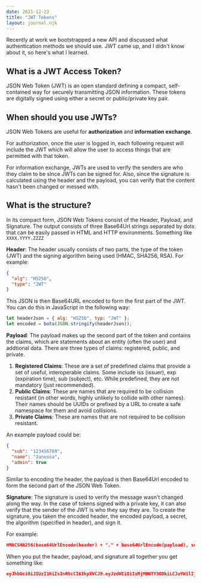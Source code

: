 ```yaml
---
date: 2021-12-23
title: "JWT Tokens"
layout: journal.njk
---
```


Recently at work we bootstrapped a new API and discussed what authentication methods we should use. JWT came up, and I didn't know about it, so here's what I learned.

## What is a JWT Access Token?

JSON Web Token (JWT) is an open standard defining a compact, self-contained way for securely transmitting JSON information. These tokens are digitally signed using either a secret or public/private key pair.

## When should you use JWTs?

JSON Web Tokens are useful for **authorization** and **information exchange**.

For authorization, once the user is logged in, each following request will include the JWT which will allow the user to access things that are permitted with that token.

For information exchange, JWTs are used to verify the senders are who they claim to be since JWTs can be signed for. Also, since the signature is calculated using the header and the payload, you can verify that the content hasn't been changed or messed with.

## What is the structure?

In its compact form, JSON Web Tokens consist of the Header, Payload, and Signature. The output consists of three Base64Url strings separated by dots that can be easily passed in HTML and HTTP environments. Something like `XXXX.YYYY.ZZZZ`

**Header**: The header usually consists of two parts, the type of the token (JWT) and the signing algorithm being used (HMAC, SHA256, RSA). For example:

```json
{
  "alg": "HS256",
  "type": "JWT"
}
```

This JSON is then Base64URL encoded to form the first part of the JWT. You can do this in JavaScript in the following way:

```javascript
let headerJson = { alg: "HS256", typ: "JWT" };
let encoded = bota(JSON.stringify(headerJson));
```

**Payload**: The payload makes up the second part of the token and contains the claims, which are statements about an entity (often the user) and addtional data. There are three types of claims: registered, public, and private.

1. **Registered Claims**: These are a set of predefined claims that provide a set of useful, interoperable claims. Some include iss (issuer), exp (expiration time), sub (subject), etc. While predefined, they are not mandatory (just recommended).
2. **Public Claims**: These are names that are required to be collision resistant (in other words, highly unlikely to collide with other names). Their names should be UUIDs or prefixed by a URL to create a safe namespace for them and avoid collisions.
3. **Private Claims**: These are names that are not required to be collision resistant.

An example payload could be:

```json
{
  "sub": "123456789",
  "name": "Janessa",
  "admin": true
}
```

Similar to encoding the header, the payload is then Base64Url encoded to form the second part of the JSON Web Token.

**Signature**:
The signature is used to verify the message wasn't changed along the way. In the case of tokens signed with a private key, it can also verify that the sender of the JWT is who they say they are. To create the signature, you taken the encoded header, the encoded payload, a secret, the algorithm (specified in header), and sign it.

For example:

```json
HMACSHA256(base64UrlEncode(header) + "." + base64UrlEncode(payload), secret)
```

When you put the header, payload, and signature all together you get something like:

```json
eyJhbGciOiJIUzI1NiIsInR5cCI6IkpXVCJ9.eyJzdWIiOiIxMjM0NTY3ODkiLCJuYW1lIjoiSmFuZXNzYSIsImFkbWluIjp0cnVlfQ.dCKmOwHDkyXGtHQfExjUoepCKQpKy9czARV-EJIJx_E
```
